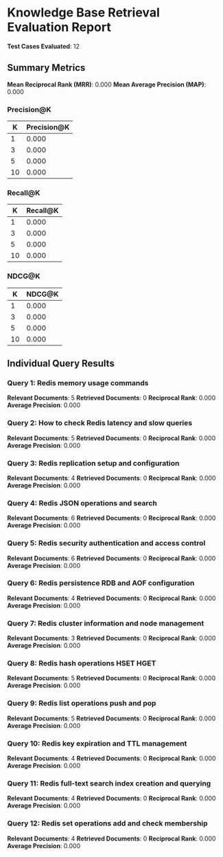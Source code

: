 # Knowledge Base Retrieval Evaluation Report

**Test Cases Evaluated**: 12

## Summary Metrics

**Mean Reciprocal Rank (MRR)**: 0.000
**Mean Average Precision (MAP)**: 0.000

### Precision@K
| K | Precision@K |
|---|-------------|
| 1 | 0.000 |
| 3 | 0.000 |
| 5 | 0.000 |
| 10 | 0.000 |

### Recall@K
| K | Recall@K |
|---|----------|
| 1 | 0.000 |
| 3 | 0.000 |
| 5 | 0.000 |
| 10 | 0.000 |

### NDCG@K
| K | NDCG@K |
|---|--------|
| 1 | 0.000 |
| 3 | 0.000 |
| 5 | 0.000 |
| 10 | 0.000 |

## Individual Query Results

### Query 1: Redis memory usage commands
**Relevant Documents**: 5
**Retrieved Documents**: 0
**Reciprocal Rank**: 0.000
**Average Precision**: 0.000

### Query 2: How to check Redis latency and slow queries
**Relevant Documents**: 5
**Retrieved Documents**: 0
**Reciprocal Rank**: 0.000
**Average Precision**: 0.000

### Query 3: Redis replication setup and configuration
**Relevant Documents**: 4
**Retrieved Documents**: 0
**Reciprocal Rank**: 0.000
**Average Precision**: 0.000

### Query 4: Redis JSON operations and search
**Relevant Documents**: 6
**Retrieved Documents**: 0
**Reciprocal Rank**: 0.000
**Average Precision**: 0.000

### Query 5: Redis security authentication and access control
**Relevant Documents**: 6
**Retrieved Documents**: 0
**Reciprocal Rank**: 0.000
**Average Precision**: 0.000

### Query 6: Redis persistence RDB and AOF configuration
**Relevant Documents**: 4
**Retrieved Documents**: 0
**Reciprocal Rank**: 0.000
**Average Precision**: 0.000

### Query 7: Redis cluster information and node management
**Relevant Documents**: 3
**Retrieved Documents**: 0
**Reciprocal Rank**: 0.000
**Average Precision**: 0.000

### Query 8: Redis hash operations HSET HGET
**Relevant Documents**: 5
**Retrieved Documents**: 0
**Reciprocal Rank**: 0.000
**Average Precision**: 0.000

### Query 9: Redis list operations push and pop
**Relevant Documents**: 5
**Retrieved Documents**: 0
**Reciprocal Rank**: 0.000
**Average Precision**: 0.000

### Query 10: Redis key expiration and TTL management
**Relevant Documents**: 4
**Retrieved Documents**: 0
**Reciprocal Rank**: 0.000
**Average Precision**: 0.000

### Query 11: Redis full-text search index creation and querying
**Relevant Documents**: 4
**Retrieved Documents**: 0
**Reciprocal Rank**: 0.000
**Average Precision**: 0.000

### Query 12: Redis set operations add and check membership
**Relevant Documents**: 4
**Retrieved Documents**: 0
**Reciprocal Rank**: 0.000
**Average Precision**: 0.000
